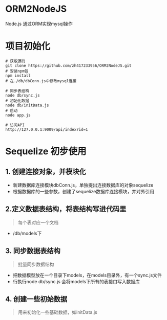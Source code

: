 # ORM2NodeJS
Node.js 通过ORM实现mysql操作

# 项目初始化

```shell
# 获取源码
git clone https://github.com/zh417233956/ORM2NodeJS.git
# 安装npm包
npm install
# 在./db/dbConn.js中修改mysql连接

# 同步表结构
node db/sync.js
# 初始化数据
node db/initData.js
# 启动
node app.js

# 访问API
http://127.0.0.1:9009/api/index?id=1
```


# Sequelize 初步使用

## 1. 创建连接对象，并模块化
- 新建数据库连接模块dbConn.js，单独提出连接数据库的对象sequelize
- 根据数据库的一些参数，创建了sequelize数据库连接模块，并对外引用

## 2.定义数据表结构，将表结构写进代码里

> 每个表对应一个文档

- /db/models下

## 3. 同步数据表结构
> 批量同步数据结构

- 把数据模型放在一个目录下models，在models目录外，有一个sync.js文件
- 行执行node db/sync.js 会将models下所有的表接口写入数据库

## 4. 创建一些初始数据
> 用来初始化一些基础数据，如initData.js
